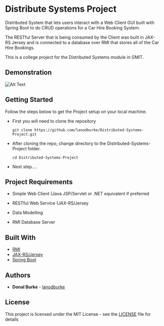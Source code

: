 # Distribute Systems Project

Distributed System that lets users interact with a Web Client GUI built with Spring Boot to do CRUD operations for a Car Hire Booking System.

The RESTful Server that is being consumed by the Client was built in JAX-RS Jersey and is connected to a database over RMI that stores all of the Car Hire Bookings.

This is a college project for the Distributed Systems module in GMIT.

## Demonstration

![Alt Text](https://media.giphy.com/media/1mgPnZpm30IIorrh9t/giphy.gif)

## Getting Started

Follow the steps below to get the Project setup on your local machine.

* First you will need to clone the repository

  ```
  git clone https://github.com/lanodburke/Distributed-Systems-Project.git
  ```
  
* After cloning the repo, change directory to the Distributed-Systems-Project folder.

  ```
  cd Distributed-Systems-Project
  ```

* Next step....

## Project Requirements

* Simple Web Client (Java JSP/Servlet or .NET equivalent if preferred

* RESTful Web Service (JAX-RS/Jersey

* Data Modelling

* RMI Database Server


## Built With

* [RMI](https://developer.ticketmaster.com/products-and-docs/apis/discovery-api/v2/) 
* [JAX-RS/Jersey](https://docs.microsoft.com/en-us/windows/uwp/) 
* [Spring Boot](http://json2csharp.com/) 

## Authors

* **Donal Burke** - [lanodburke](https://github.com/lanodburke)

## License

This project is licensed under the MIT License - see the [LICENSE](LICENSE) file for details
